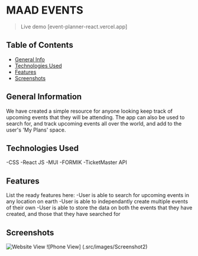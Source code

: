 # MAAD EVENTS

> Live demo [event-planner-react.vercel.app]

## Table of Contents

- [General Info](#general-information)
- [Technologies Used](#technologies-used)
- [Features](#features)
- [Screenshots](#screenshots)

## General Information

We have created a simple resource for anyone looking keep track of upcoming events that they will be attending. The app can also be used to search for, and track upcoming events all over the world, and add to the user's 'My Plans' space.  

## Technologies Used

-CSS
-React JS
-MUI
-FORMIK
-TicketMaster API 

## Features

List the ready features here:
-User is able to search for upcoming events in any location on earth 
-User is able to independantly create multiple events of their own 
-User is able to store the data on both the events that they have created, and those that they have searched for 

## Screenshots

![Website View](./src/images/Screenshot1)
![Phone View] (.src/images/Screenshot2)
